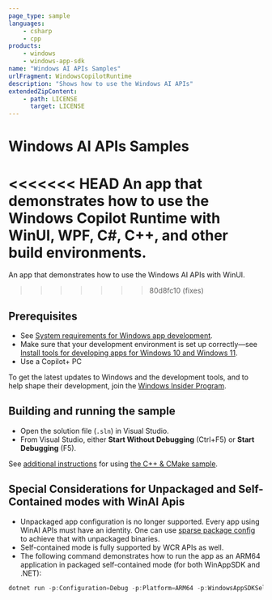 ```yaml
---
page_type: sample
languages:
    - csharp
    - cpp
products:
    - windows
    - windows-app-sdk
name: "Windows AI APIs Samples"
urlFragment: WindowsCopilotRuntime
description: "Shows how to use the Windows AI APIs"
extendedZipContent:
    - path: LICENSE
      target: LICENSE
---
```


# Windows AI APIs Samples

<<<<<<< HEAD
An app that demonstrates how to use the Windows Copilot Runtime with WinUI, WPF, C#, C++, and other build
environments.
=======
An app that demonstrates how to use the Windows AI APIs with WinUI.
>>>>>>> 80d8fc10 (fixes)

## Prerequisites

-   See
    [System requirements for Windows app development](https://docs.microsoft.com/windows/apps/windows-app-sdk/system-requirements).
-   Make sure that your development environment is set up correctly&mdash;see
    [Install tools for developing apps for Windows 10 and Windows 11](https://docs.microsoft.com/windows/apps/windows-app-sdk/set-up-your-development-environment).
-   Use a Copilot+ PC

To get the latest updates to Windows and the development tools, and to help shape their development,
join the [Windows Insider Program](https://insider.windows.com).

## Building and running the sample

-   Open the solution file (`.sln`) in Visual Studio.
-   From Visual Studio, either **Start Without Debugging** (Ctrl+F5) or **Start Debugging** (F5).

See [additional instructions](./cpp-console-unpackaged/README.md) for using [the C++ & CMake sample](./cpp-console-unpackaged/CMakeLists.txt).

## Special Considerations for Unpackaged and Self-Contained modes with WinAI Apis

- Unpackaged app configuration is no longer supported. Every app using WinAI APIs must have an identity. One can use [sparse package config](https://learn.microsoft.com/en-us/windows/apps/desktop/modernize/grant-identity-to-nonpackaged-apps) to achieve that with unpackaged binaries.
- Self-contained mode is fully supported by WCR APIs as well.
- The following command demonstrates how to run the app as an ARM64 application in packaged self-contained mode (for both WinAppSDK and .NET):
```powershell
dotnet run -p:Configuration=Debug -p:Platform=ARM64 -p:WindowsAppSDKSelfContained=true -p:SelfContained=true.
```